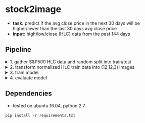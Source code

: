 # stock2image
* __task:__ predict if the avg close price in the next 30 days will be higher/lower than the last 30 days avg close price
* __input:__ high/low/close (HLC) data from the past 144 days

## Pipeline
<details><summary>1. gather S&P500 HLC data and random split into train/test</summary>
<p>
  
```console
* Retrieving S&P500 data..
** 404 train symbols - 101 test symbols
```

</p>
</details>

<details><summary>2. transform normalized HLC train data into (12,12,3) images</summary>
<p>
  
<img src="./res/create.gif" width="500" height="375" />

</p>
</details>

<details><summary>3. train model</summary>
<p>
  
<img src="./res/train.gif" width="500" height="375" />

</p>
</details>

<details><summary>4. evaluate model</summary>
<p>
  
<img src="./res/evaluate.gif" width="500" height="375" />

</p>
</details>

## Dependencies
* tested on ubuntu 16.04, python 2.7
```
pip install -r requirements.txt
```
